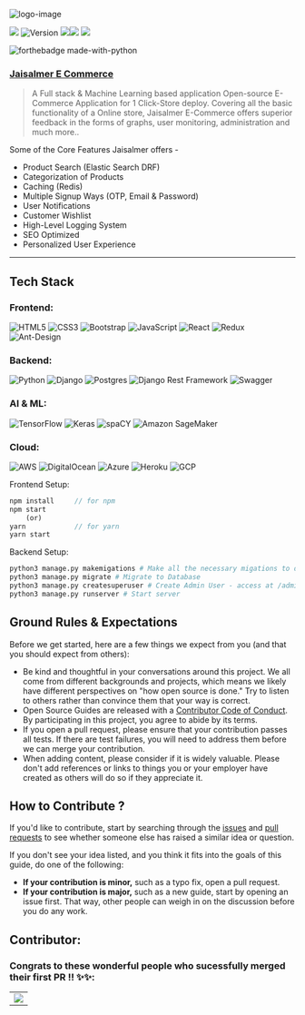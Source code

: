 ![logo-image](logo.jpg)

![](https://badges.frapsoft.com/os/v1/open-source.svg?v=103) ![Version](https://badge.fury.io/gh/tterb%2FHyde.svg) ![](https://aleen42.github.io/badges/src/react.svg)![](https://aleen42.github.io/badges/src/router.svg) ![](https://aleen42.github.io/badges/src/redux.svg) 



![forthebadge made-with-python](http://ForTheBadge.com/images/badges/made-with-python.svg)



### **[Jaisalmer E Commerce](https://github.com/gokulprathin8/Jaisalmer-E-Commerce)**

> A Full stack & Machine Learning based application Open-source E-Commerce Application for 1 Click-Store deploy.  Covering all the basic functionality of a Online store,  Jaisalmer E-Commerce offers superior feedback in the forms of graphs, user monitoring, administration and much more..



Some of the Core Features Jaisalmer offers - 

- Product Search (Elastic Search DRF)
- Categorization of Products
- Caching (Redis)
- Multiple Signup Ways (OTP, Email & Password)
- User Notifications 
- Customer Wishlist
- High-Level Logging System
- SEO Optimized
- Personalized User Experience



---

## Tech Stack 

### Frontend:
<img alt="HTML5" src="https://img.shields.io/badge/html5%20-%23E34F26.svg?&style=for-the-badge&logo=html5&logoColor=white"/>	<img alt="CSS3" src="https://img.shields.io/badge/css3%20-%231572B6.svg?&style=for-the-badge&logo=css3&logoColor=white"/>	<img alt="Bootstrap" src="https://img.shields.io/badge/bootstrap%20-%23563D7C.svg?&style=for-the-badge&logo=bootstrap&logoColor=white"/>	<img alt="JavaScript" src="https://img.shields.io/badge/javascript%20-%23323330.svg?&style=for-the-badge&logo=javascript&logoColor=%23F7DF1E"/>	<img alt="React" src="https://img.shields.io/badge/react%20-%2320232a.svg?&style=for-the-badge&logo=react&logoColor=%2361DAFB"/>	<img alt="Redux" src="https://img.shields.io/badge/redux%20-%23593d88.svg?&style=for-the-badge&logo=redux&logoColor=white"/>	<img alt="Ant-Design" src="https://img.shields.io/badge/-Ant%20Design-%230170FE?&style=for-the-badge&logo=ant-design&logoColor=white"/>	
### Backend:
<img alt="Python" src="https://img.shields.io/badge/python%20-%2314354C.svg?&style=for-the-badge&logo=python&logoColor=white"/>	<img alt="Django" src="https://img.shields.io/badge/django%20-%23092E20.svg?&style=for-the-badge&logo=django&logoColor=white"/>	<img alt="Postgres" src ="https://img.shields.io/badge/postgres-%23316192.svg?&style=for-the-badge&logo=postgresql&logoColor=white"/>	<img alt="Django Rest Framework" src="https://img.shields.io/badge/django rest framework%20-%23092E20.svg?&style=for-the-badge&logo=django&logoColor=white"/>	<img alt="Swagger" src="https://img.shields.io/badge/Swagger%20-%2343853D.svg?&style=for-the-badge&logo=Swagger&logoColor=white"/>
### AI & ML:
<img alt="TensorFlow" src="https://img.shields.io/badge/TensorFlow%20-%23FF6F00.svg?&style=for-the-badge&logo=TensorFlow&logoColor=white" />	<img alt="Keras" src="https://img.shields.io/badge/Keras%20-%23D00000.svg?&style=for-the-badge&logo=Keras&logoColor=white"/>	<img alt="spaCY" src="https://img.shields.io/badge/spaCY%20-%23013243.svg?&style=for-the-badge&logo=spaCy&logoColor=white" />	<img alt="Amazon SageMaker" src="https://img.shields.io/badge/Amazon SageMaker%20-%230077B5.svg?&style=for-the-badge&logo=Amazon&logoColor=white"/>
### Cloud:
<img alt="AWS" src="https://img.shields.io/badge/AWS%20-%23FF9900.svg?&style=for-the-badge&logo=amazon-aws&logoColor=white"/> <img alt="DigitalOcean" src="https://img.shields.io/badge/DigitalOcean-%230167ff.svg?&style=for-the-badge&logo=digitalOcean&logoColor=white"/>	<img alt="Azure" src="https://img.shields.io/badge/azure%20-%230072C6.svg?&style=for-the-badge&logo=azure-devops&logoColor=white"/>	<img alt="Heroku" src="https://img.shields.io/badge/heroku%20-%23430098.svg?&style=for-the-badge&logo=heroku&logoColor=white"/>	<img alt="GCP" src="https://img.shields.io/badge/GCP%20-%23430098.svg?&style=for-the-badge&logo=GCP&logoColor=white"/>


Frontend Setup:

```javascript
npm install		// for npm
npm start
	(or)
yarn			// for yarn
yarn start
```



Backend Setup:

```python
python3 manage.py makemigations # Make all the necessary migations to database
python3 manage.py migrate # Migrate to Database
python3 manage.py createsuperuser # Create Admin User - access at /admin route 
python3 manage.py runserver # Start server
```



## Ground Rules & Expectations 

Before we get started, here are a few things we expect from you (and that you should expect from others):

- Be kind and thoughtful in your conversations around this project. We all come from different backgrounds and projects, which means we likely have different perspectives on "how open source is done." Try to listen to others rather than convince them that your way is correct.
- Open Source Guides are released with a [Contributor Code of Conduct](https://github.com/github/opensource.guide/blob/main/CODE_OF_CONDUCT.md). By participating in this project, you agree to abide by its terms.
- If you open a pull request, please ensure that your contribution passes all tests. If there are test failures, you will need to address them before we can merge your contribution.
- When adding content, please consider if it is widely valuable. Please don't add references or links to things you or your employer have created as others will do so if they appreciate it.



## How to Contribute ?

If you'd like to contribute, start by searching through the [issues](https://github.com/github/opensource.guide/issues) and [pull requests](https://github.com/github/opensource.guide/pulls) to see whether someone else has raised a similar idea or question.

If you don't see your idea listed, and you think it fits into the goals of this guide, do one of the following:

- **If your contribution is minor,** such as a typo fix, open a pull request.
- **If your contribution is major,** such as a new guide, start by opening an issue first. That way, other people can weigh in on the discussion before you do any work.


## Contributor:
### Congrats to these wonderful people who sucessfully merged their first PR !! ✨✨:

<table>
	<tr>
		<td>
			<a href="https://github.com/gokulprathin8/Jaisalmer-E-Commerce/graphs/contributors">
  <img src="https://contrib.rocks/image?repo=gokulprathin8/Jaisalmer-E-Commerce" />
</a>
		</td>
	</tr>
</table>

